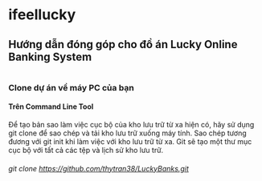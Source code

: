# ifeellucky
## Hướng dẫn đóng góp cho đồ án Lucky Online Banking System

# 
### Clone dự án về máy PC của bạn
#### Trên Command Line Tool
Để tạo bản sao làm việc cục bộ của kho lưu trữ từ xa hiện có, hãy sử dụng git clone để sao chép và tải kho lưu trữ xuống máy tính. Sao chép tương đương với git init khi làm việc với kho lưu trữ từ xa. Git sẽ tạo một thư mục cục bộ với tất cả các tệp và lịch sử kho lưu trữ.

###### git clone https://github.com/thytran38/LuckyBanks.git






